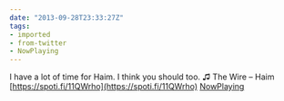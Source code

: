 ```yaml
---
date: "2013-09-28T23:33:27Z"
tags:
- imported
- from-twitter
- NowPlaying
---
```

I have a lot of time for Haim. I think you should too. ♫ The Wire – Haim [https://spoti.fi/11QWrho](https://spoti.fi/11QWrho) [NowPlaying](/tags/NowPlaying)
